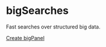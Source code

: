 # bigSearches

Fast searches over structured big data.


<a href="https://live.codecircle.com/d/v3vwA6vkEsptG5ekX"> Create bigPanel</a>

